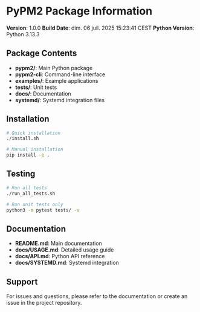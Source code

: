 # PyPM2 Package Information

**Version**: 1.0.0
**Build Date**: dim. 06 juil. 2025 15:23:41 CEST
**Python Version**: Python 3.13.3

## Package Contents

- **pypm2/**: Main Python package
- **pypm2-cli**: Command-line interface
- **examples/**: Example applications
- **tests/**: Unit tests
- **docs/**: Documentation
- **systemd/**: Systemd integration files

## Installation

```bash
# Quick installation
./install.sh

# Manual installation
pip install -e .
```

## Testing

```bash
# Run all tests
./run_all_tests.sh

# Run unit tests only
python3 -m pytest tests/ -v
```

## Documentation

- **README.md**: Main documentation
- **docs/USAGE.md**: Detailed usage guide
- **docs/API.md**: Python API reference
- **docs/SYSTEMD.md**: Systemd integration

## Support

For issues and questions, please refer to the documentation or create an issue in the project repository.
